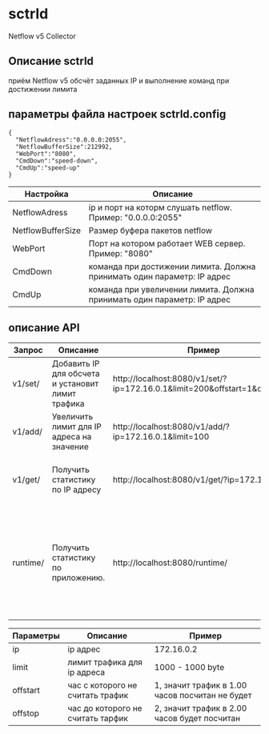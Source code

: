 # sctrld
Netflow v5 Collector

## Описание sctrld ## 

 приём Netflow v5 обсчёт заданных IP и выполнение команд при достижении лимита
 
## параметры файла настроек sctrld.config ##
```
{
  "NetflowAdress":"0.0.0.0:2055",
  "NetflowBufferSize":212992,
  "WebPort":"8080",
  "CmdDown":"speed-down",
  "CmdUp":"speed-up"
}
```
Настройка | Описание
--- | --- 
NetflowAdress  | ip и порт на которм слушать netflow. Пример: "0.0.0.0:2055"
NetflowBufferSize | Размер буфера пакетов netflow
WebPort | Порт на котором работает WEB сервер. Пример: "8080"
CmdDown | команда при достижении лимита. Должна принимать один параметр: IP адрес
CmdUp | команда при увеличении лимита. Должна принимать один параметр: IP адрес

## описание API ##
Запрос   | Описание | Пример   | Ответ
-------- | -------- | -------- | --------
v1/set/  | Добавить IP для обсчета и установит лимит трафика | http://localhost:8080/v1/set/?ip=172.16.0.1&limit=200&offstart=1&offstop=2 | {"ip": "172.16.0.1", "stat": 0, "limit": 200, "offstart": 1, "offstop": 2}
v1/add/ | Увеличить лимит для IP адреса на значение | http://localhost:8080/v1/add/?ip=172.16.0.1&limit=100 | {"ip": "172.16.0.1", "limit_add": 100}
v1/get/ | Получить статистику по IP адресу | http://localhost:8080/v1/get/?ip=172.16.0.1 | {"ip": "172.16.0.1", "stat": 0, "limit": 300, "offstart": 1, "offstop": 2}
runtime/ | Получить статистику по приложению. | http://localhost:8080/runtime/  | {"Memheap": 917504, "Memidle": 393216, "Meminuse": 524288, "goroutines": 7, "NextGC:": 4194304, "PauseTotalNs": 0}

Параметры | Описание | Пример
-------- | --------  | --------
ip | ip адрес | 172.16.0.2
limit | лимит трафика для ip адреса | 1000 - 1000 byte
offstart | час с которого не считать трафик | 1, значит трафик в 1.00 часов посчитан не будет
offstop | час до которого не считать тарфик | 2, значит трафик в 2.00 часов будет посчитан 
   

